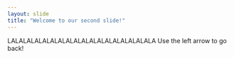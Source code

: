 ```yaml
---
layout: slide
title: "Welcome to our second slide!"
---
```

LALALALALALALALALALALALALALALALALALALA
Use the left arrow to go back!